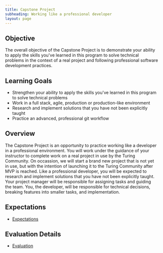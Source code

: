 ```yaml
---
title: Capstone Project
subheading: Working like a professional developer
layout: page
---
```


## Objective
The overall objective of the Capstone Project is to demonstrate your ability to apply the skills you've learned in this program to solve technical problems in the context of a real project and following professional software development practices.

## Learning Goals
* Strengthen your ability to apply the skills you've learned in this program to solve technical problems
* Work in a full stack, agile, production or production-like environment
* Research and implement solutions that you have not been explicitly taught
* Practice an advanced, professional git workflow

## Overview
The Capstone Project is an opportunity to practice working like a developer in a professional environment. You will work under the guidance of your instructor to complete work on a real project in use by the Turing Community. On occassion, we will start a brand new project that is not yet in use, but with the intention of launching it to the Turing Community after MVP is reached. Like a professional developer, you will be expected to research and implement solutions that you have not been explicitly taught. Your project manager will be responsible for assigning tasks and guiding the team. You, the developer, will be responsible for technical decisions, breaking features into smaller tasks, and implementation.

## Expectations
* [Expectations](./expectations)


## Evaluation Details
* [Evaluation](./evaluation)

